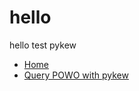 # hello
hello test pykew


<ul class="header-ul">
<li><a href="/index.html">Home</a></li>
<li><a href="powo.md">Query POWO with pykew</a></li>
</ul>

